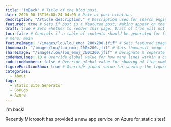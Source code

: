 ```yaml
---
title: "ImBack" # Title of the blog post.
date: 2020-08-13T16:08:24-04:00 # Date of post creation.
description: "Article description." # Description used for search engine.
featured: true # Sets if post is a featured post, making appear on the home page side bar.
draft: true # Sets whether to render this page. Draft of true will not be rendered.
toc: false # Controls if a table of contents should be generated for first-level links automatically.
# menu: main
featureImage: "/images/lou/lou_emoj_200x200.jfif" # Sets featured image on blog post.
thumbnail: "/images/lou/lou_emoj_200x200.jfif" # Sets thumbnail image appearing inside card on homepage.
shareImage: "/images/lou/lou_emoj_200x200.jfif" # Designate a separate image for social media sharing.
codeMaxLines: 10 # Override global value for how many lines within a code block before auto-collapsing.
codeLineNumbers: false # Override global value for showing of line numbers within code block.
figurePositionShow: true # Override global value for showing the figure label.
categories:
  - About
tags:
  - Static Site Generator
  - GoHugo
  - Azure
---
```

I'm back!

Recently Microsoft has provided a new app service on Azure for static sites! 

